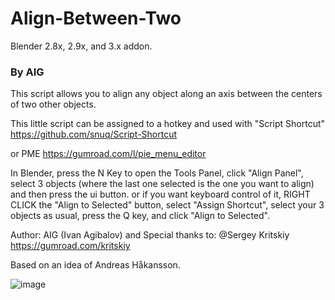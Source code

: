 # Align-Between-Two 
Blender 2.8x, 2.9x, and 3.x addon.

 ### By AIG

This script allows you to align any object along an axis between the centers of two other objects. 

This little script can be assigned to a hotkey and used with "Script Shortcut" https://github.com/snuq/Script-Shortcut

or PME https://gumroad.com/l/pie_menu_editor

In Blender, press the N Key to open the Tools Panel, click "Align Panel", select 3 objects (where the last one selected is the one you want to align) and then press the ui button. or if you want keyboard control of it, RIGHT CLICK the "Align to Selected" button, select "Assign Shortcut", select your 3 objects as usual, press the Q key, and click "Align to Selected".

Author: AIG (Ivan Agibalov) and  Special thanks to:  @Sergey Kritskiy https://gumroad.com/kritskiy

Based on an idea of Andreas Håkansson.

![image](https://user-images.githubusercontent.com/11281480/144676127-02c0b174-7192-4c3d-aef4-45429371a160.png)

